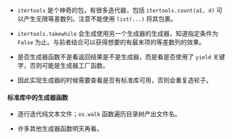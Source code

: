- `itertools` 是个神奇的包，有很多迭代器，包括 `itertools.count(a1, d)` 可以产生无限等差数列。注意不能使用 `list(...)` 将其包裹。

- `itertools.takewhile` 会生成使用另一个生成器的生成器，知道指定条件为 `False` 为止。与前者结合可以获得想要的有最末项的等差数列的效果。

- 是否生成器函数不是看返回结果是不是生成器，而是看是否使用了 `yield` 关键字，否则可能是生成器工厂函数。

- 因此实现生成器的时候需要查看是否有标准库可用，否则会重复造轮子。

#### 标准库中的生成器函数

- 逐行迭代纯文本文件；`os.walk` 函数遍历目录树产出文件名。

- 许多其他生成器函数明天再看。